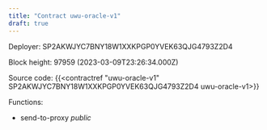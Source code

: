 ```yaml
---
title: "Contract uwu-oracle-v1"
draft: true
---
```

Deployer: SP2AKWJYC7BNY18W1XXKPGP0YVEK63QJG4793Z2D4


 



Block height: 97959 (2023-03-09T23:26:34.000Z)

Source code: {{<contractref "uwu-oracle-v1" SP2AKWJYC7BNY18W1XXKPGP0YVEK63QJG4793Z2D4 uwu-oracle-v1>}}

Functions:

* send-to-proxy _public_
